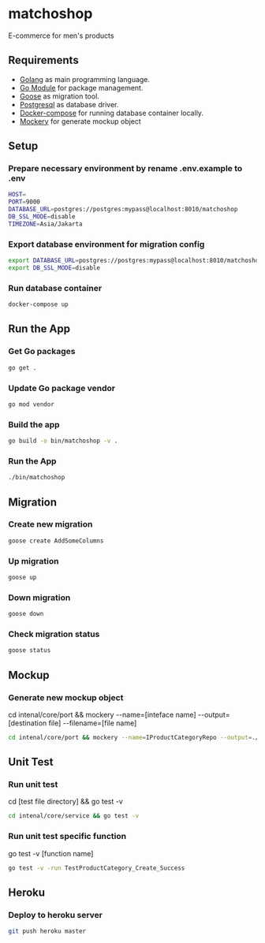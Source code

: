 # matchoshop
E-commerce for men's products

## Requirements

- [Golang](https://golang.org/) as main programming language.
- [Go Module](https://go.dev/blog/using-go-modules) for package management.
- [Goose](https://github.com/steinbacher/goose/) as migration tool.
- [Postgresql](https://www.postgresql.org/) as database driver.
- [Docker-compose](https://docs.docker.com/compose/) for running database container locally.
- [Mockery](https://github.com/vektra/mockery/) for generate mockup object

## Setup
### Prepare necessary environment by rename .env.example to .env

```bash
HOST=
PORT=9000
DATABASE_URL=postgres://postgres:mypass@localhost:8010/matchoshop
DB_SSL_MODE=disable
TIMEZONE=Asia/Jakarta
```

### Export database environment for migration config
```bash
export DATABASE_URL=postgres://postgres:mypass@localhost:8010/matchoshop
export DB_SSL_MODE=disable
```

### Run database container

```bash
docker-compose up
```

## Run the App

### Get Go packages

```bash
go get .
```

### Update Go package vendor

```bash
go mod vendor
```

### Build the app

```bash
go build -o bin/matchoshop -v .
```

### Run the App

```bash
./bin/matchoshop
```

## Migration

### Create new migration
```bash
goose create AddSomeColumns
```

### Up migration
```bash
goose up
```

### Down migration
```bash
goose down
```

### Check migration status
```bash
goose status
```

## Mockup

### Generate new mockup object

cd intenal/core/port && mockery --name=[inteface name] --output=[destination file] --filename=[file name]

```bash
cd intenal/core/port && mockery --name=IProductCategoryRepo --output=./../../mocks --filename=productCategoryRepo.go
```

## Unit Test

### Run unit test
cd [test file directory] && go test -v

```bash
cd intenal/core/service && go test -v
```

### Run unit test specific function
go test -v [function name]

```bash
go test -v -run TestProductCategory_Create_Success
```

## Heroku

### Deploy to heroku server

```bash
git push heroku master
```
